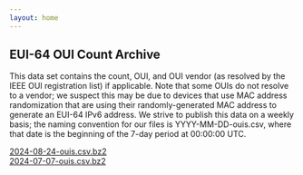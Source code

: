 ```yaml
---
layout: home
---
```


## EUI-64 OUI Count Archive

This data set contains the count, OUI, and OUI vendor (as resolved by the IEEE
OUI registration list) if applicable. Note that some OUIs do not resolve to a
vendor; we suspect this may be due to devices that use MAC address randomization
that are using their randomly-generated MAC address to generate an EUI-64 IPv6
address. We strive to publish this data on a weekly basis; the naming convention
for our files is YYYY-MM-DD-ouis.csv, where that date is the beginning of the
7-day period at 00:00:00 UTC.

<!-- [](data/ouis/)<br> -->
[2024-08-24-ouis.csv.bz2](data/ouis/2024-08-24-ouis.csv.bz2)<br>
[2024-07-07-ouis.csv.bz2](data/ouis/2024-07-07-ouis.csv.bz2)<br>
